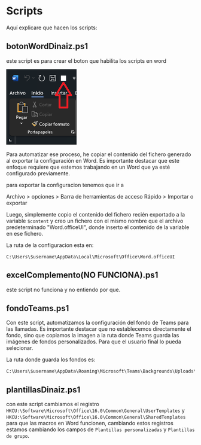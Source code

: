 **Scripts**
===

Aquí explicare que hacen los scripts:

## botonWordDinaiz.ps1

este script es para crear el boton que habilita los scripts en word

![botonWord](../img/word/botonWord.png)

Para automatizar ese proceso, he copiar el contenido del fichero generado al exportar la configuración en Word. Es importante destacar que este enfoque requiere que estemos trabajando en un Word que ya esté configurado previamente.

para exportar la configuracion tenemos que ir a

Archivo > opciones > Barra de herramientas de acceso Rápido > Importar o exportar

Luego, simplemente copio el contenido del fichero recién exportado a la variable `$content` y creo un fichero con el mismo nombre que el archivo predeterminado "Word.officeUI", donde inserto el contenido de la variable en ese fichero.

La ruta de la configuracion esta en:

```
C:\Users\$username\AppData\Local\Microsoft\Office\Word.officeUI
```

## excelComplemento(NO FUNCIONA).ps1

 este script no funciona y no entiendo por que.

## fondoTeams.ps1

Con este script, automatizamos la configuración del fondo de Teams para las llamadas. Es importante destacar que no establecemos directamente el fondo, sino que copiamos la imagen a la ruta donde Teams guarda las imágenes de fondos personalizados. Para que el usuario final lo pueda selecionar.

La ruta donde guarda los fondos es:

```
C:\Users\$username\AppData\Roaming\Microsoft\Teams\Backgrounds\Uploads\
```

## plantillasDinaiz.ps1

con este script cambiamos el registro `HKCU:\Software\Microsoft\Office\16.0\Common\General\UserTemplates` y `HKCU:\Software\Microsoft\Office\16.0\Common\General\SharedTemplates` para que las macros en Word funcionen, cambiando estos registros estamos cambiando los campos de `Plantillas personalizadas` y `Plantillas de grupo`.
